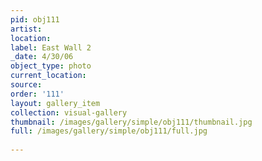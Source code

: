 ```yaml
---
pid: obj111
artist: 
location: 
label: East Wall 2
_date: 4/30/06
object_type: photo
current_location: 
source: 
order: '111'
layout: gallery_item
collection: visual-gallery
thumbnail: /images/gallery/simple/obj111/thumbnail.jpg
full: /images/gallery/simple/obj111/full.jpg
 
---
```


